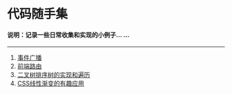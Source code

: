 # 代码随手集
#### 说明：记录一些日常收集和实现的小例子... ...
--- ---
1. [事件广播](https://github.com/lppking/Demos/tree/master/examples/EventBroadcast)
2. [前端路由](https://github.com/lppking/Demos/tree/master/examples/Routers)
3. [二叉树排序树的实现和遍历](https://github.com/lppking/Demos/tree/master/examples/BTree)
4. [CSS线性渐变的有趣应用](https://github.com/lppking/Demos/tree/master/examples/CSS-Linear)